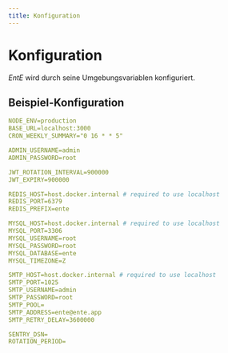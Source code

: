 ```yaml
---
title: Konfiguration
---
```


# Konfiguration

_EntE_ wird durch seine Umgebungsvariablen konfiguriert.

## Beispiel-Konfiguration

```yml
NODE_ENV=production
BASE_URL=localhost:3000
CRON_WEEKLY_SUMMARY="0 16 * * 5"

ADMIN_USERNAME=admin
ADMIN_PASSWORD=root

JWT_ROTATION_INTERVAL=900000
JWT_EXPIRY=900000

REDIS_HOST=host.docker.internal # required to use localhost
REDIS_PORT=6379
REDIS_PREFIX=ente

MYSQL_HOST=host.docker.internal # required to use localhost
MYSQL_PORT=3306
MYSQL_USERNAME=root
MYSQL_PASSWORD=root
MYSQL_DATABASE=ente
MYSQL_TIMEZONE=Z

SMTP_HOST=host.docker.internal # required to use localhost
SMTP_PORT=1025
SMTP_USERNAME=admin
SMTP_PASSWORD=root
SMTP_POOL=
SMTP_ADDRESS=ente@ente.app
SMTP_RETRY_DELAY=3600000

SENTRY_DSN=
ROTATION_PERIOD=
```
